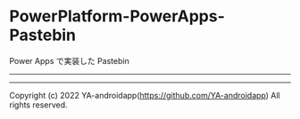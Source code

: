 # PowerPlatform-PowerApps-Pastebin

Power Apps で実装した Pastebin

---

---

Copyright (c) 2022 YA-androidapp(https://github.com/YA-androidapp) All rights reserved.
